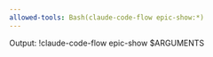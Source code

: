 ```yaml
---
allowed-tools: Bash(claude-code-flow epic-show:*)
---
```


Output:
!claude-code-flow epic-show $ARGUMENTS
